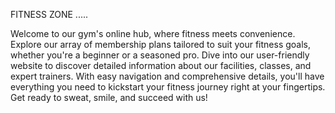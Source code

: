 FITNESS ZONE .....

Welcome to our gym's online hub, where fitness meets convenience.
Explore our array of membership plans tailored to suit your fitness goals, whether you're a beginner or a seasoned pro.
Dive into our user-friendly website to discover detailed information about our facilities, classes, and expert trainers.
With easy navigation and comprehensive details, you'll have everything you need to kickstart your fitness journey right at your fingertips. Get ready to sweat, smile, and succeed with us!

